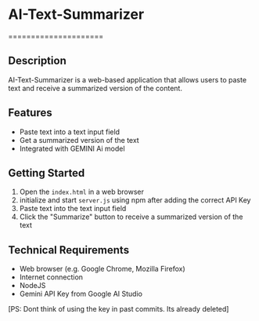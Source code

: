 # AI-Text-Summarizer
=====================

## Description
AI-Text-Summarizer is a web-based application that allows users to paste text and receive a summarized version of the content.

## Features
* Paste text into a text input field
* Get a summarized version of the text
* Integrated with GEMINI Ai model 

## Getting Started
1. Open the `index.html` in a web browser
2. initialize and start `server.js` using npm after adding the correct API Key
3. Paste text into the text input field
4. Click the "Summarize" button to receive a summarized version of the text

## Technical Requirements
* Web browser (e.g. Google Chrome, Mozilla Firefox)
* Internet connection
* NodeJS
* Gemini API Key from Google AI Studio

[PS: Dont think of using the key in past commits. Its already deleted]

